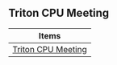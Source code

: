 
## Triton CPU Meeting

| Items |
|------|
| [Triton CPU Meeting](https://docs.google.com/document/d/1IvQKnQQUIKHDInoNCTSaDLNLDMO7Sy5vpiHAt8xb6NI/edit#heading=h.hhevn0icya3z) |
